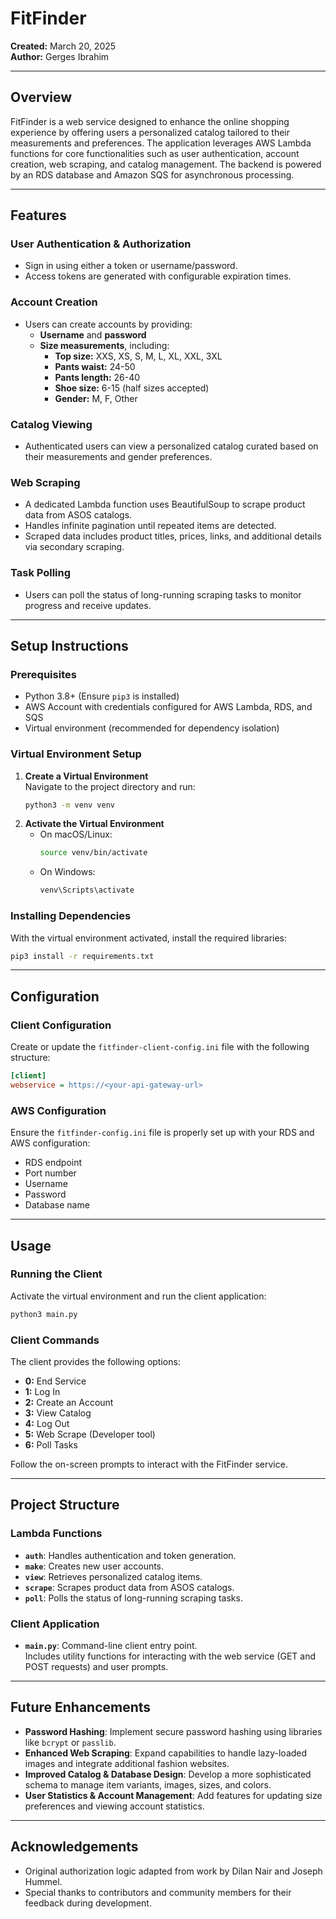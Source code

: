 # FitFinder

**Created:** March 20, 2025  
**Author:** Gerges Ibrahim

---

## Overview

FitFinder is a web service designed to enhance the online shopping experience by offering users a personalized catalog tailored to their measurements and preferences. The application leverages AWS Lambda functions for core functionalities such as user authentication, account creation, web scraping, and catalog management. The backend is powered by an RDS database and Amazon SQS for asynchronous processing.

---

## Features

### User Authentication & Authorization

- Sign in using either a token or username/password.
- Access tokens are generated with configurable expiration times.

### Account Creation

- Users can create accounts by providing:
  - **Username** and **password**
  - **Size measurements**, including:
    - **Top size:** XXS, XS, S, M, L, XL, XXL, 3XL
    - **Pants waist:** 24-50
    - **Pants length:** 26-40
    - **Shoe size:** 6-15 (half sizes accepted)
    - **Gender:** M, F, Other

### Catalog Viewing

- Authenticated users can view a personalized catalog curated based on their measurements and gender preferences.

### Web Scraping

- A dedicated Lambda function uses BeautifulSoup to scrape product data from ASOS catalogs.
- Handles infinite pagination until repeated items are detected.
- Scraped data includes product titles, prices, links, and additional details via secondary scraping.

### Task Polling

- Users can poll the status of long-running scraping tasks to monitor progress and receive updates.

---

## Setup Instructions

### Prerequisites

- Python 3.8+ (Ensure `pip3` is installed)
- AWS Account with credentials configured for AWS Lambda, RDS, and SQS
- Virtual environment (recommended for dependency isolation)

### Virtual Environment Setup

1. **Create a Virtual Environment**  
    Navigate to the project directory and run:
   ```bash
   python3 -m venv venv
   ```
2. **Activate the Virtual Environment**
   - On macOS/Linux:
     ```bash
     source venv/bin/activate
     ```
   - On Windows:
     ```bash
     venv\Scripts\activate
     ```

### Installing Dependencies

With the virtual environment activated, install the required libraries:

```bash
pip3 install -r requirements.txt
```

---

## Configuration

### Client Configuration

Create or update the `fitfinder-client-config.ini` file with the following structure:

```ini
[client]
webservice = https://<your-api-gateway-url>
```

### AWS Configuration

Ensure the `fitfinder-config.ini` file is properly set up with your RDS and AWS configuration:

- RDS endpoint
- Port number
- Username
- Password
- Database name

---

## Usage

### Running the Client

Activate the virtual environment and run the client application:

```bash
python3 main.py
```

### Client Commands

The client provides the following options:

- **0:** End Service
- **1:** Log In
- **2:** Create an Account
- **3:** View Catalog
- **4:** Log Out
- **5:** Web Scrape (Developer tool)
- **6:** Poll Tasks

Follow the on-screen prompts to interact with the FitFinder service.

---

## Project Structure

### Lambda Functions

- **`auth`**: Handles authentication and token generation.
- **`make`**: Creates new user accounts.
- **`view`**: Retrieves personalized catalog items.
- **`scrape`**: Scrapes product data from ASOS catalogs.
- **`poll`**: Polls the status of long-running scraping tasks.

### Client Application

- **`main.py`**: Command-line client entry point.  
   Includes utility functions for interacting with the web service (GET and POST requests) and user prompts.

---

## Future Enhancements

- **Password Hashing**: Implement secure password hashing using libraries like `bcrypt` or `passlib`.
- **Enhanced Web Scraping**: Expand capabilities to handle lazy-loaded images and integrate additional fashion websites.
- **Improved Catalog & Database Design**: Develop a more sophisticated schema to manage item variants, images, sizes, and colors.
- **User Statistics & Account Management**: Add features for updating size preferences and viewing account statistics.

---

## Acknowledgements

- Original authorization logic adapted from work by Dilan Nair and Joseph Hummel.
- Special thanks to contributors and community members for their feedback during development.
